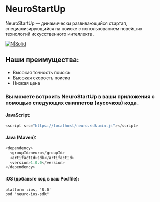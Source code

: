 # NeuroStartUp
NeuroStartUp — динамически развивающийся стартап, специализирующийся на поиске с использованием новейших технологий искусственного интеллекта.

[![N|Solid](https://camo.githubusercontent.com/ace14ee894d150192a7b05b12410738aa65528da742bbce69315a5f441320ea7/68747470733a2f2f692e696d6775722e636f6d2f495a4f525769492e706e67)](logo.png)

## Наши преимущества:

- Высокая точность поиска
- Высокая скорость поиска
- Низкая цена

### Вы можете встроить NeuroStartUp в ваши приложения с помощью следующих сниппетов (кусочков) кода.

#### JavaScript:
```javascript
<script src="https://localhost/neuro.sdk.min.js"></script>
```

#### Java (Maven):
```java
<dependency>
  <groupId>neuro</groupId>
  <artifactId>sdk</artifactId>
  <version>1.0.0</version>
</dependency>
```
#### iOS (добавьте код в ваш Podfile):
```iOS
platform :ios, '8.0'
pod "neuro-ios-sdk"
```